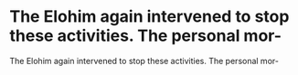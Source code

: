 # The Elohim again intervened to stop these activities. The personal mor-

The Elohim again intervened to stop these activities. The personal mor-